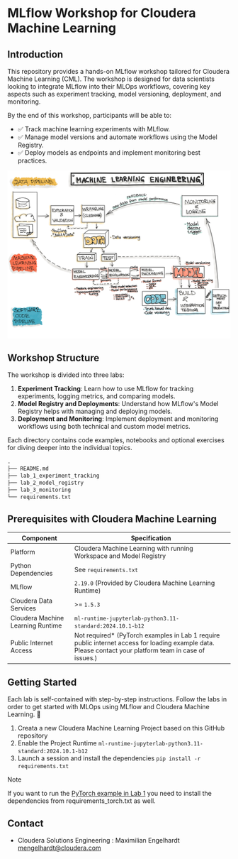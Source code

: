 # MLflow Workshop for Cloudera Machine Learning

## Introduction

This repository provides a hands-on MLflow workshop tailored for Cloudera Machine Learning (CML). The workshop is designed for data scientists looking to integrate MLflow into their MLOps workflows, covering key aspects such as experiment tracking, model versioning, deployment, and monitoring.

By the end of this workshop, participants will be able to:
- ✅ Track machine learning experiments with MLflow.
- ✅ Manage model versions and automate workflows using the Model Registry.
- ✅ Deploy models as endpoints and implement monitoring best practices.

![Machine Learning Engineering according to ml-ops.org](./images/mle.png)

## Workshop Structure

The workshop is divided into three labs:

1. **Experiment Tracking**: Learn how to use MLflow for tracking experiments, logging metrics, and comparing models.
2. **Model Registry and Deployments**: Understand how MLflow's Model Registry helps with managing and deploying models.
3. **Deployment and Monitoring**: Implement deployment and monitoring workflows using both technical and custom model metrics.

Each directory contains code examples, notebooks and optional exercises for diving deeper into the individual topics.

```
.
├── README.md
├── lab_1_experiment_tracking
├── lab_2_model_registry
├── lab_3_monitoring
└── requirements.txt
```

## Prerequisites with Cloudera Machine Learning

| Component | Specification |
|-----------|---------------|
| Platform | Cloudera Machine Learning with running Workspace and Model Registry |
| Python Dependencies | See `requirements.txt` |
| MLflow | `2.19.0` (Provided by Cloudera Machine Learning Runtime) |
| Cloudera Data Services | >= `1.5.3` |
| Cloudera Machine Learning Runtime | `ml-runtime-jupyterlab-python3.11-standard:2024.10.1-b12` |
| Public Internet Access | Not required* (PyTorch examples in Lab 1 require public internet access for loading example data. Please contact your platform team in case of issues.) |

## Getting Started

Each lab is self-contained with step-by-step instructions.
Follow the labs in order to get started with MLOps using MLflow and Cloudera Machine Learning. 🚀

1. Creata a new Cloudera Machine Learning Project based on this GitHub repository
2. Enable the Project Runtime `ml-runtime-jupyterlab-python3.11-standard:2024.10.1-b12`
3. Launch a session and install the dependencies `pip install -r requirements.txt`

> [!Note]
> If you want to run the [PyTorch example in Lab 1](./lab_1_experiment_tracking/README.md#good-example-2-using-mlflow-with-pytorch) you need to install the dependencies from requirements_torch.txt as well.

## Contact

- Cloudera Solutions Engineering : Maximilian Engelhardt mengelhardt@cloudera.com
